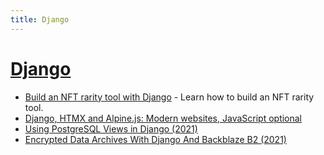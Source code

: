 ```yaml
---
title: Django
---
```


# [Django](https://www.djangoproject.com/)

- [Build an NFT rarity tool with Django](https://ghost.justdjango.com/blog/nft-rarity-tool/) - Learn how to build an NFT rarity tool.
- [Django, HTMX and Alpine.js: Modern websites, JavaScript optional](https://www.saaspegasus.com/guides/modern-javascript-for-django-developers/htmx-alpine/)
- [Using PostgreSQL Views in Django (2021)](https://pganalyze.com/blog/postgresql-views-django-python)
- [Encrypted Data Archives With Django And Backblaze B2 (2021)](https://til.unessa.net/django/encrypted-archives/)